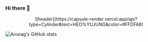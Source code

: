 ### Hi there 👋

<!--
**HEOYUJUNG/HEOYUJUNG** is a ✨ _special_ ✨ repository because its `README.md` (this file) appears on your GitHub profile.

Here are some ideas to get you started:

- 🔭 I’m currently working on ...
- 🌱 I’m currently learning ...
- 👯 I’m looking to collaborate on ...
- 🤔 I’m looking for help with ...
- 💬 Ask me about ...
- 📫 How to reach me: ...
- 😄 Pronouns: ...
- ⚡ Fun fact: ...
-->

<div align="center">
  ![header](https://capsule-render.vercel.app/api?type=Cylinder&text=HEO%YUJUNG&color=#FFDFA8)
</div>


![Anurag's GitHub stats](https://github-readme-stats.vercel.app/api?username=HEOYUJUNG&show_icons=true&theme=radical)


